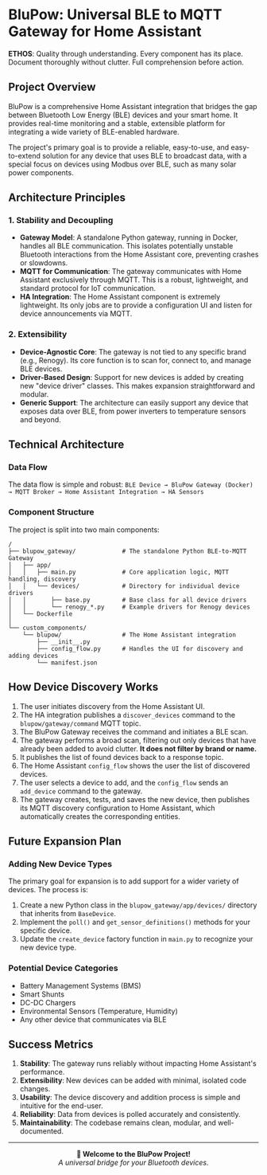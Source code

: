 # BluPow: Universal BLE to MQTT Gateway for Home Assistant

**ETHOS**: Quality through understanding. Every component has its place. Document thoroughly without clutter. Full comprehension before action.

## Project Overview

BluPow is a comprehensive Home Assistant integration that bridges the gap between Bluetooth Low Energy (BLE) devices and your smart home. It provides real-time monitoring and a stable, extensible platform for integrating a wide variety of BLE-enabled hardware.

The project's primary goal is to provide a reliable, easy-to-use, and easy-to-extend solution for any device that uses BLE to broadcast data, with a special focus on devices using Modbus over BLE, such as many solar power components.

## Architecture Principles

### **1. Stability and Decoupling**
- **Gateway Model**: A standalone Python gateway, running in Docker, handles all BLE communication. This isolates potentially unstable Bluetooth interactions from the Home Assistant core, preventing crashes or slowdowns.
- **MQTT for Communication**: The gateway communicates with Home Assistant exclusively through MQTT. This is a robust, lightweight, and standard protocol for IoT communication.
- **HA Integration**: The Home Assistant component is extremely lightweight. Its only jobs are to provide a configuration UI and listen for device announcements via MQTT.

### **2. Extensibility**
- **Device-Agnostic Core**: The gateway is not tied to any specific brand (e.g., Renogy). Its core function is to scan for, connect to, and manage BLE devices.
- **Driver-Based Design**: Support for new devices is added by creating new "device driver" classes. This makes expansion straightforward and modular.
- **Generic Support**: The architecture can easily support any device that exposes data over BLE, from power inverters to temperature sensors and beyond.

## Technical Architecture

### **Data Flow**
The data flow is simple and robust:
`BLE Device → BluPow Gateway (Docker) → MQTT Broker → Home Assistant Integration → HA Sensors`

### **Component Structure**
The project is split into two main components:
```
/
├── blupow_gateway/             # The standalone Python BLE-to-MQTT Gateway
│   ├── app/
│   │   ├── main.py             # Core application logic, MQTT handling, discovery
│   │   └── devices/            # Directory for individual device drivers
│   │       ├── base.py         # Base class for all device drivers
│   │       └── renogy_*.py     # Example drivers for Renogy devices
│   └── Dockerfile
│
└── custom_components/
    └── blupow/                 # The Home Assistant integration
        ├── __init__.py
        ├── config_flow.py      # Handles the UI for discovery and adding devices
        └── manifest.json
```

## How Device Discovery Works
1. The user initiates discovery from the Home Assistant UI.
2. The HA integration publishes a `discover_devices` command to the `blupow/gateway/command` MQTT topic.
3. The BluPow Gateway receives the command and initiates a BLE scan.
4. The gateway performs a broad scan, filtering out only devices that have already been added to avoid clutter. **It does not filter by brand or name.**
5. It publishes the list of found devices back to a response topic.
6. The Home Assistant `config_flow` shows the user the list of discovered devices.
7. The user selects a device to add, and the `config_flow` sends an `add_device` command to the gateway.
8. The gateway creates, tests, and saves the new device, then publishes its MQTT discovery configuration to Home Assistant, which automatically creates the corresponding entities.

## Future Expansion Plan

### **Adding New Device Types**
The primary goal for expansion is to add support for a wider variety of devices. The process is:
1. Create a new Python class in the `blupow_gateway/app/devices/` directory that inherits from `BaseDevice`.
2. Implement the `poll()` and `get_sensor_definitions()` methods for your specific device.
3. Update the `create_device` factory function in `main.py` to recognize your new device type.

### **Potential Device Categories**
- Battery Management Systems (BMS)
- Smart Shunts
- DC-DC Chargers
- Environmental Sensors (Temperature, Humidity)
- Any other device that communicates via BLE

## Success Metrics

1. **Stability**: The gateway runs reliably without impacting Home Assistant's performance.
2. **Extensibility**: New devices can be added with minimal, isolated code changes.
3. **Usability**: The device discovery and addition process is simple and intuitive for the end-user.
4. **Reliability**: Data from devices is polled accurately and consistently.
5. **Maintainability**: The codebase remains clean, modular, and well-documented.

---

<p align="center">
  <strong>🚀 Welcome to the BluPow Project!</strong><br/>
  <em>A universal bridge for your Bluetooth devices.</em>
</p> 